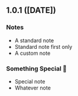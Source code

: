 ## 1.0.1 ([DATE])

### Notes

- A standard note
- Standard note first only
- A custom note

### Something Special 🚀

- Special note
- Whatever note
